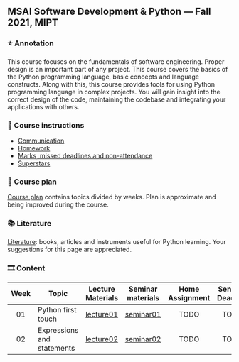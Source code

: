 ## MSAI Software Development & Python — Fall 2021, MIPT

### ⭐ Annotation

This course focuses on the fundamentals of software engineering. Proper design is an important part of any project.
This course covers the basics of the Python programming language, basic concepts and language constructs.
Along with this, this course provides tools for using Python programming language in complex projects.
You will gain insight into the correct design of the code, maintaining the codebase and integrating your applications with others.


### 📜 Course instructions

- [Communication](/docs/course-instructions.md#communication)
- [Homework](/docs/course-instructions.md#homework)
- [Marks, missed deadlines and non-attendance](/docs/course-instructions.md#marks-missed-deadlines-and-non-attendance)
- [Superstars](/docs/course-instructions.md#superstars)


### 🧪 Course plan

[Course plan](/docs/course-plan.md) contains topics divided by weeks. Plan is approximate and being improved during the course.


### 📚 Literature

[Literature](/docs/literature.md): books, articles and instruments useful for Python learning. Your suggestions for this page are appreciated.


### 🎞 Content

| Week | Topic | Lecture Materials | Seminar materials | Home Assignment | Sending Deadline | Review Deadline |
|:----:| ----- |:-----------------:|:-----------------:|:---------------:|:----------------:|:---------------:|
| 01 | Python first touch | [lecture01](/week01_python_first_touch/lecture) | [seminar01](/week01_python_first_touch/seminar) | TODO | TODO | TODO |
| 02 | Expressions and statements | [lecture02](/week02_expressions_and_statements/lecture) | [seminar02](/week02_expressions_and_statements/seminar) | TODO | TODO | TODO |

